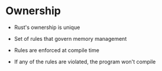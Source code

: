 # Ownership

- Rust's ownership is unique

- Set of rules that govern memory management

- Rules are enforced at compile time

- If any of the rules are violated, the program won't compile
